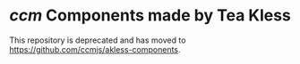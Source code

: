 # _ccm_ Components made by Tea Kless
This repository is deprecated and has moved to https://github.com/ccmjs/akless-components.
